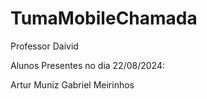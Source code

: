 # TumaMobileChamada
Professor Daivid

Alunos Presentes no dia 22/08/2024:

Artur Muniz
Gabriel Meirinhos
